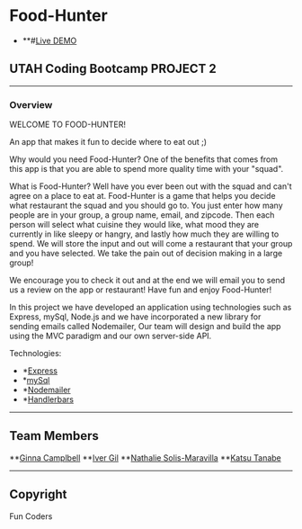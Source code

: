# Food-Hunter

* **#[Live DEMO](https://hungry-food-hunter.herokuapp.com/) 


## UTAH Coding Bootcamp PROJECT 2

---

### Overview

WELCOME TO FOOD-HUNTER! 

An app that makes it fun to decide where to eat out ;)

Why would you need Food-Hunter?
One of the benefits that comes from this app is that you are able to spend more quality time with your "squad".

What is Food-Hunter?
Well have you ever been out with the squad and can't agree on a place to eat at. Food-Hunter is a game that helps you decide what restaurant the squad and you should go to. You just enter how many people are in your group, a group name, email, and zipcode. Then each person will select what cuisine they would like, what mood they are currently in like sleepy or hangry, and lastly how much they are willing to spend. We will store the input and out will come a restaurant that your group and you have selected. We take the pain out of decision making in a large group! 

We encourage you to check it out and at the end we will email you to send us a review on the app or restaurant! 
Have fun and enjoy Food-Hunter! 


In this project we have developed an application using technologies such as Express, mySql, Node.js and we have incorporated a new library for sending emails called Nodemailer, Our team will design and build the app using the MVC paradigm and our own server-side API.



Technologies:

* *[Express](https://www.npmjs.com/package/express)
* *[mySql](https://www.npmjs.com/package/mysql)
* *[Nodemailer](https://www.npmjs.com/package/nodemailer)
* *[Handlerbars](https://www.npmjs.com/package/handlebars)


- - -
## Team Members

  **[Ginna Camplbell](https://github.com/ginnac)
  **[Iver Gil](https://github.com/ivergil)
  **[Nathalie Solis-Maravilla](https://github.com/natsolis)
  **[Katsu Tanabe](https://github.com/katsutanabe)
  

- - -

## Copyright

Fun Coders
